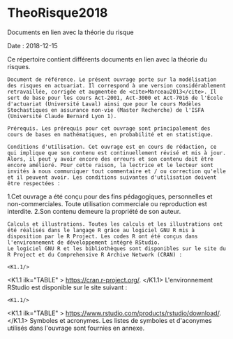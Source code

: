 # TheoRisque2018
Documents en lien avec la théorie du risque

Date : 2018-12-15

Ce répertoire contient différents documents en lien avec la théorie du risques.

    Document de référence. Le présent ouvrage porte sur la modélisation des risques en actuariat. Il correspond à une version considérablement retravaillée, corrigée et augmentée de <cite>Marceau2013</cite>. Il sert de base pour les cours Act-2001, Act-3000 et Act-7016 de l'École d'actuariat (Université Laval) ainsi que pour le cours Modèles Stochastiques en assurance non-vie (Master Recherche) de l'ISFA (Université Claude Bernard Lyon 1).
    
    Prérequis. Les prérequis pour cet ouvrage sont principalement des cours de bases en mathématiques, en probabilité et en statistique.
    
    Conditions d'utilisation. Cet ouvrage est en cours de rédaction, ce qui implique que son contenu est continuellement révisé et mis à jour. Alors, il peut y avoir encore des erreurs et son contenu doit être encore amélioré. Pour cette raison, la lectrice et le lecteur sont invités à nous communiquer tout commentaire et / ou correction qu'elle et il peuvent avoir. Les conditions suivantes d'utilisation doivent être respectées :

1.Cet ouvrage a été conçu pour des fins pédagogiques, personnelles et non-commerciales. Toute utilisation commerciale ou reproduction est interdite.
2.Son contenu demeure la propriété de son auteur.

    Calculs et illustrations. Toutes les calculs et les illustrations ont été réalisés dans le langage R grâce au logiciel GNU R mis à disposition par le R Project. Les codes R ont été conçus dans l'environnement de développement intégré RStudio.
    Le logiciel GNU R et les bibliothèques sont disponibles sur le site du R Project et du Comprehensive R Archive Network (CRAN) :

	<K1.1/>

<K1.1 ilk="TABLE" >
https://cran.r-project.org/.
</K1.1>
    L'environnement RStudio est disponible sur le site suivant :

	<K1.1/>

<K1.1 ilk="TABLE" >
https://www.rstudio.com/products/rstudio/download/.
</K1.1>
    Symboles et acronymes. Les listes de symboles et d'aconymes utilisés dans l'ouvrage sont fournies en annexe.
